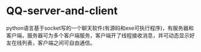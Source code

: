 # QQ-server-and-client
python语言基于socket写的一个聊天软件(有源码和exe可执行程序)，有服务器和客户端，服务器可为多个客户端服务，客户端开了线程接收消息，并可动态显示好友在线列表，客户端之间可自由通信。
